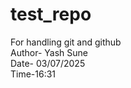 # test_repo
For handling git and github
<br>
Author- Yash Sune
<br>
Date- 03/07/2025
<br>
Time-16:31
